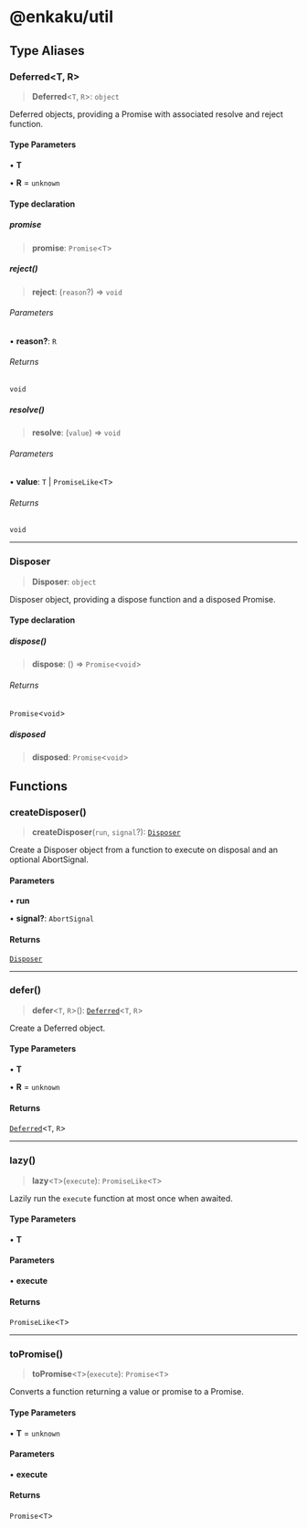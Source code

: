 # @enkaku/util

## Type Aliases

### Deferred\<T, R\>

> **Deferred**\<`T`, `R`\>: `object`

Deferred objects, providing a Promise with associated resolve and reject function.

#### Type Parameters

• **T**

• **R** = `unknown`

#### Type declaration

##### promise

> **promise**: `Promise`\<`T`\>

##### reject()

> **reject**: (`reason`?) => `void`

###### Parameters

• **reason?**: `R`

###### Returns

`void`

##### resolve()

> **resolve**: (`value`) => `void`

###### Parameters

• **value**: `T` \| `PromiseLike`\<`T`\>

###### Returns

`void`

***

### Disposer

> **Disposer**: `object`

Disposer object, providing a dispose function and a disposed Promise.

#### Type declaration

##### dispose()

> **dispose**: () => `Promise`\<`void`\>

###### Returns

`Promise`\<`void`\>

##### disposed

> **disposed**: `Promise`\<`void`\>

## Functions

### createDisposer()

> **createDisposer**(`run`, `signal`?): [`Disposer`](index.md#disposer)

Create a Disposer object from a function to execute on disposal and an optional AbortSignal.

#### Parameters

• **run**

• **signal?**: `AbortSignal`

#### Returns

[`Disposer`](index.md#disposer)

***

### defer()

> **defer**\<`T`, `R`\>(): [`Deferred`](index.md#deferredt-r)\<`T`, `R`\>

Create a Deferred object.

#### Type Parameters

• **T**

• **R** = `unknown`

#### Returns

[`Deferred`](index.md#deferredt-r)\<`T`, `R`\>

***

### lazy()

> **lazy**\<`T`\>(`execute`): `PromiseLike`\<`T`\>

Lazily run the `execute` function at most once when awaited.

#### Type Parameters

• **T**

#### Parameters

• **execute**

#### Returns

`PromiseLike`\<`T`\>

***

### toPromise()

> **toPromise**\<`T`\>(`execute`): `Promise`\<`T`\>

Converts a function returning a value or promise to a Promise.

#### Type Parameters

• **T** = `unknown`

#### Parameters

• **execute**

#### Returns

`Promise`\<`T`\>

